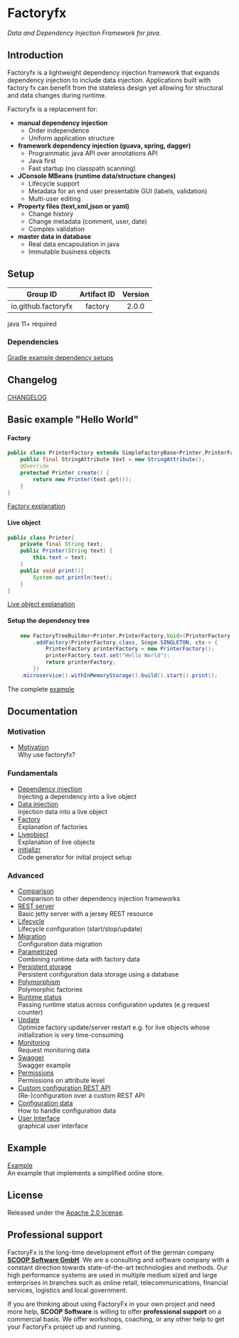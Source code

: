 # Factoryfx

*Data and Dependency Injection Framework for java.*

## Introduction

Factoryfx is a lightweight dependency injection framework that expands dependency injection to include data injection.
Applications built with factory fx can benefit from the stateless design yet allowing for structural and data changes during runtime.

Factoryfx is a replacement for:
* **manual dependency injection**
  * Order independence
  * Uniform application structure
* **framework dependency injection (guava, spring, dagger)**
  * Programmatic java API over annotations API
  * Java first
  * Fast startup (no classpath scanning)
* **JConsole MBeans (runtime data/structure changes)**
  * Lifecycle support
  * Metadata for an end user presentable GUI (labels, validation)
  * Multi-user editing
* **Property files (text,xml,json or yaml)**
  * Change history
  * Change metadata (comment, user, date)
  * Complex validation
* **master data in database**
  * Real data encapsulation in java
  * Immutable business objects

## Setup

| Group ID            | Artifact ID | Version |
| :-----------------: | :---------: | :-----: |
| io.github.factoryfx | factory  | 2.0.0  |

java 11+ required

### Dependencies
[Gradle example dependency setups](docu/src/main/java/io/github/factoryfx/docu/dependencysetup)

## Changelog
[CHANGELOG](CHANGELOG.md)

## Basic example "Hello World" 
#### Factory
```java
public class PrinterFactory extends SimpleFactoryBase<Printer,PrinterFactory> {
    public final StringAttribute text = new StringAttribute();
    @Override
    protected Printer create() {
        return new Printer(text.get());
    }
}
```
[Factory explanation](docu/src/main/java/io/github/factoryfx/docu/factorylayer)
#### Live object
```java
public class Printer{
    private final String text;
    public Printer(String text) {
        this.text = text;
    }
    public void print(){
        System.out.println(text);
    }
}
```
[Live object explanation](docu/src/main/java/io/github/factoryfx/docu/liveobjects)
#### Setup the dependency tree
```java
    new FactoryTreeBuilder<Printer,PrinterFactory,Void>(PrinterFactory.class)
        .addFactory(PrinterFactory.class, Scope.SINGLETON, ctx-> {
            PrinterFactory printerFactory = new PrinterFactory();
            printerFactory.text.set("Hello World");
            return printerFactory;
        })
    .microservice().withInMemoryStorage().build().start().print();
```
The complete [example](docu/src/main/java/io/github/factoryfx/docu/helloworld) 

## Documentation

### Motivation
* [Motivation](docu/src/main/java/io/github/factoryfx/docu/motivation)  
Why use factoryfx?

### Fundamentals
* [Dependency injection](docu/src/main/java/io/github/factoryfx/docu/dependencyinjection)  
Injecting a dependency into a live object
* [Data injection](docu/src/main/java/io/github/factoryfx/docu/datainjection)  
Injection data into a live object
* [Factory](docu/src/main/java/io/github/factoryfx/docu/factorylayer)  
Explanation of factories
* [Liveobject](docu/src/main/java/io/github/factoryfx/docu/liveobjects)  
Explanation of live objects
* [initializr](docu/src/main/java/io/github/factoryfx/docu/initializr)  
Code generator for initial project setup

### Advanced
* [Comparison](docu/src/main/java/io/github/factoryfx/docu/comparison)  
Comparison to other dependency injection frameworks
* [REST server](docu/src/main/java/io/github/factoryfx/docu/restserver)  
Basic jetty server with a jersey REST resource
* [Lifecycle](docu/src/main/java/io/github/factoryfx/docu/lifecycle)  
Lifecycle configuration (start/stop/update)
* [Migration](docu/src/main/java/io/github/factoryfx/docu/migration)  
Configuration data migration
* [Parametrized](docu/src/main/java/io/github/factoryfx/docu/parametrized)  
Combining runtime data with factory data
* [Persistent storage](docu/src/main/java/io/github/factoryfx/docu/persistentstorage)  
Persistent configuration data storage using a database
* [Polymorphism](docu/src/main/java/io/github/factoryfx/docu/polymorphism)  
Polymorphic factories
* [Runtime status](docu/src/main/java/io/github/factoryfx/docu/runtimestatus)  
Passing runtime status across configuration updates (e.g request counter)
* [Update](docu/src/main/java/io/github/factoryfx/docu/update)  
Optimize factory update/server restart e.g. for live objects whose initialization is very time-consuming
* [Monitoring](docu/src/main/java/io/github/factoryfx/docu/monitoring)  
Request monitoring data 
* [Swagger](docu/src/main/java/io/github/factoryfx/docu/swagger)  
Swagger example 
* [Permissions](docu/src/main/java/io/github/factoryfx/docu/permission)  
Permissions on attribute level
* [Custom configuration REST API](docu/src/main/java/io/github/factoryfx/docu/customconfig)  
(Re-)configuration over a custom REST API
* [Configuration data](docu/src/main/java/io/github/factoryfx/docu/configurationdata)  
How to handle configuration data
* [User Interface](docu/src/main/java/io/github/factoryfx/docu/gui)  
graphical user interface

## Example

[Example](https://github.com/factoryfx/factoryfx/tree/master/example/src/main/java/io/github/factoryfx/example)<br>An example that implements a simplified online store.

## License

Released under the [Apache 2.0 license](http://www.apache.org/licenses/LICENSE-2.0.html).

## Professional support 

FactoryFx is the long-time development effort of the german company [**SCOOP Software GmbH**](https://www.scoop-software.de/en/). We are a consulting and software company with a constant direction towards state-of-the-art technologies and methods. Our high performance systems are used in multiple medium sized and large enterprises in branches such as online retail, telecommunications, financial services, logistics and local government.

If you are thinking about using FactoryFx in your own project and need more help, **SCOOP Software** is willing to offer **professional support** on a commercial basis. We offer workshops, coaching, or any other help to get your FactoryFx project up and running.
